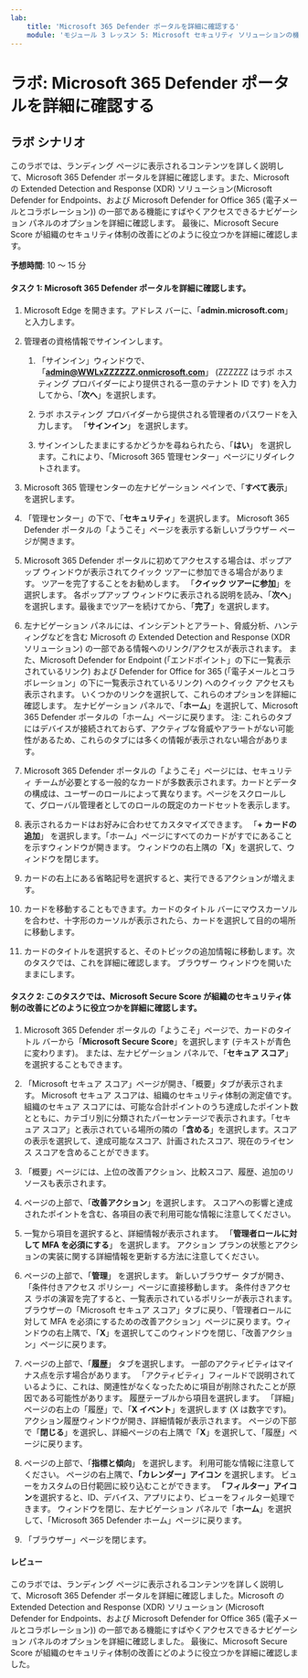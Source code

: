 ```yaml
---
lab:
    title: 'Microsoft 365 Defender ポータルを詳細に確認する'
    module: 'モジュール 3 レッスン 5: Microsoft セキュリティ ソリューションの機能を説明する: Microsoft 365 のセキュリティ管理機能について説明する'
---
```



# ラボ: Microsoft 365 Defender ポータルを詳細に確認する

## ラボ シナリオ
このラボでは、ランディング ページに表示されるコンテンツを詳しく説明して、Microsoft 365 Defender ポータルを詳細に確認します。また、Microsoft の Extended Detection and Response (XDR) ソリューション(Microsoft Defender for Endpoints、および Microsoft Defender for Office 365 (電子メールとコラボレーション)) の一部である機能にすばやくアクセスできるナビゲーション パネルのオプションを詳細に確認します。  最後に、Microsoft Secure Score が組織のセキュリティ体制の改善にどのように役立つかを詳細に確認します。


**予想時間**: 10 ～ 15 分

#### タスク 1:  Microsoft 365 Defender ポータルを詳細に確認します。

1. Microsoft Edge を開きます。アドレス バーに、「**admin.microsoft.com**」と入力します。

1. 管理者の資格情報でサインインします。
    1. 「サインイン」ウィンドウで、「**admin@WWLxZZZZZZ.onmicrosoft.com**」 (ZZZZZZ はラボ ホスティング プロバイダーにより提供される一意のテナント ID です) を入力してから、「**次へ**」を選択します。
   
    1. ラボ ホスティング プロバイダーから提供される管理者のパスワードを入力します。 「**サインイン**」 を選択します。
    1. サインインしたままにするかどうかを尋ねられたら、「**はい**」 を選択します。これにより、「Microsoft 365 管理センター」ページにリダイレクトされます。

1. Microsoft 365 管理センターの左ナビゲーション ペインで、「**すべて表示**」を選択します。

1. 「管理センター」の下で、「**セキュリティ**」を選択します。  Microsoft 365 Defender ポータルの「ようこそ」ページを表示する新しいブラウザー ページが開きます。  

1. Microsoft 365 Defender ポータルに初めてアクセスする場合は、ポップアップ ウィンドウが表示されてクイック ツアーに参加できる場合があります。  ツアーを完了することをお勧めします。  「**クイック ツアーに参加**」を選択します。  各ポップアップ ウィンドウに表示される説明を読み、「**次へ**」を選択します。最後までツアーを続けてから、「**完了**」を選択します。

1. 左ナビゲーション パネルには、インシデントとアラート、脅威分析、ハンティングなどを含む Microsoft の Extended Detection and Response (XDR ソリューション) の一部である情報へのリンク/アクセスが表示されます。  また、Microsoft Defender for Endpoint (「エンドポイント」の下に一覧表示されているリンク) および Defender for Office for 365 (「電子メールとコラボレーション」の下に一覧表示されているリンク) へのクイック アクセスも表示されます。  いくつかのリンクを選択して、これらのオプションを詳細に確認します。   左ナビゲーション パネルで、「**ホーム**」を選択して、Microsoft 365 Defender ポータルの「ホーム」ページに戻ります。  注: これらのタブにはデバイスが接続されておらず、アクティブな脅威やアラートがない可能性があるため、これらのタブには多くの情報が表示されない場合があります。

1. Microsoft 365 Defender ポータルの「ようこそ」ページには、セキュリティ チームが必要とする一般的なカードが多数表示されます。カードとデータの構成は、ユーザーのロールによって異なります。ページをスクロールして、グローバル管理者としてのロールの既定のカードセットを表示します。

1. 表示されるカードはお好みに合わせてカスタマイズできます。  「**+ カードの追加**」 を選択します。「ホーム」ページにすべてのカードがすでにあることを示すウィンドウが開きます。  ウィンドウの右上隅の「**X**」を選択して、ウィンドウを閉じます。

1. カードの右上にある省略記号を選択すると、実行できるアクションが増えます。  

1. カードを移動することもできます。カードのタイトル バーにマウスカーソルを合わせ、十字形のカーソルが表示されたら、カードを選択して目的の場所に移動します。

1. カードのタイトルを選択すると、そのトピックの追加情報に移動します。次のタスクでは、これを詳細に確認します。  ブラウザー ウィンドウを開いたままにします。

#### タスク 2: このタスクでは、Microsoft Secure Score が組織のセキュリティ体制の改善にどのように役立つかを詳細に確認します。

1. Microsoft 365 Defender ポータルの「ようこそ」ページで、カードのタイトル バーから「**Microsoft Secure Score**」を選択します (テキストが青色に変わります)。  または、左ナビゲーション パネルで、「**セキュア スコア**」を選択することもできます。

1. 「Microsoft セキュア スコア」ページが開き、「概要」タブが表示されます。  Microsoft セキュア スコアは、組織のセキュリティ体制の測定値です。組織のセキュア スコアには、可能な合計ポイントのうち達成したポイント数とともに、カテゴリ別に分類されたパーセンテージで表示されます。「セキュア スコア」と表示されている場所の隣の「**含める**」を選択します。スコアの表示を選択して、達成可能なスコア、計画されたスコア、現在のライセンス スコアを含めることができます。

1. 「概要」ページには、上位の改善アクション、比較スコア、履歴、追加のリソースも表示されます。

1. ページの上部で、「**改善アクション**」を選択します。  スコアへの影響と達成されたポイントを含む、各項目の表で利用可能な情報に注意してください。  

1. 一覧から項目を選択すると、詳細情報が表示されます。  「**管理者ロールに対して MFA を必須にする**」 を選択します。  アクション プランの状態とアクションの実装に関する詳細情報を更新する方法に注意してください。

1. ページの上部で、「**管理**」 を選択します。  新しいブラウザー タブが開き、「条件付きアクセス ポリシー」ページに直接移動します。  条件付きアクセス ラボの演習を完了すると、一覧表示されているポリシーが表示されます。   ブラウザーの「Microsoft セキュア スコア」タブに戻り、「管理者ロールに対して MFA を必須にするための改善アクション」ページに戻ります。ウィンドウの右上隅で、「**X**」を選択してこのウィンドウを閉じ、「改善アクション」ページに戻ります。

1. ページの上部で、「**履歴**」 タブを選択します。  一部のアクティビティはマイナス点を示す場合があります。  「アクティビティ」フィールドで説明されているように、これは、関連性がなくなったために項目が削除されたことが原因である可能性があります。  履歴テーブルから項目を選択します。  「詳細」ページの右上の「履歴」で、「**X イベント**」を選択します (X は数字です)。  アクション履歴ウィンドウが開き、詳細情報が表示されます。  ページの下部で「**閉じる**」を選択し、詳細ページの右上隅で「**X**」を選択して、「履歴」ページに戻ります。

1. ページの上部で、「**指標と傾向**」 を選択します。  利用可能な情報に注意してください。  ページの右上隅で、**「カレンダー」アイコン** を選択します。  ビューをカスタムの日付範囲に絞り込むことができます。  **「フィルター」アイコン**を選択すると、ID、デバイス、アプリにより、ビューをフィルター処理できます。  ウィンドウを閉じ、左ナビゲーション パネルで「**ホーム**」を選択して、「Microsoft 365 Defender ホーム」ページに戻ります。

1. 「ブラウザー」ページを閉じます。

#### レビュー
このラボでは、ランディング ページに表示されるコンテンツを詳しく説明して、Microsoft 365 Defender ポータルを詳細に確認しました。Microsoft の Extended Detection and Response (XDR) ソリューション (Microsoft Defender for Endpoints、および Microsoft Defender for Office 365 (電子メールとコラボレーション)) の一部である機能にすばやくアクセスできるナビゲーション パネルのオプションを詳細に確認しました。  最後に、Microsoft Secure Score が組織のセキュリティ体制の改善にどのように役立つかを詳細に確認しました。
